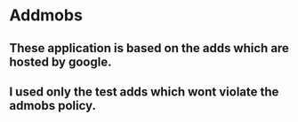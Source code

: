 # Addmobs

## These application is based on the adds which are hosted by google.
## I used only the test adds which wont violate the admobs policy.
